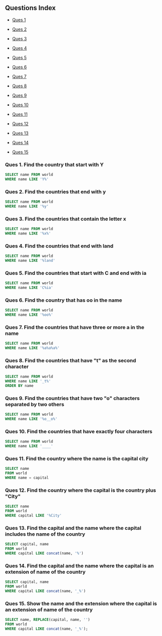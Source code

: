 ## Questions Index

* [Ques 1](#ques-1-find-the-country-that-start-with-y)

* [Ques 2](#ques-2-find-the-countries-that-end-with-y)

* [Ques 3](#ques-3-find-the-countries-that-contain-the-letter-x)

* [Ques 4](#ques-4-find-the-countries-that-end-with-land)

* [Ques 5](#ques-5-find-the-countries-that-start-with-c-and-end-with-ia)

* [Ques 6]()

* [Ques 7]()

* [Ques 8]()

* [Ques 9]()

* [Ques 10]()

* [Ques 11]()

* [Ques 12]()

* [Ques 13]()

* [Ques 14]()

* [Ques 15]()

### Ques 1. Find the country that start with Y

```sql
SELECT name FROM world
WHERE name LIKE 'Y%'
```

### Ques 2. Find the countries that end with y

```sql
SELECT name FROM world
WHERE name LIKE '%y'
```

### Ques 3. Find the countries that contain the letter x

```sql
SELECT name FROM world
WHERE name LIKE '%x%'
```

### Ques 4. Find the countries that end with land

```sql
SELECT name FROM world
WHERE name LIKE '%land'
```

### Ques 5. Find the countries that start with C and end with ia

```sql
SELECT name FROM world
WHERE name LIKE 'C%ia'
```

### Ques 6. Find the country that has oo in the name

```sql
SELECT name FROM world
WHERE name LIKE '%oo%'
```

### Ques 7. Find the countries that have three or more a in the name

```sql
SELECT name FROM world
WHERE name LIKE '%a%a%a%'
```

### Ques 8. Find the countries that have "t" as the second character

```sql
SELECT name FROM world
WHERE name LIKE '_t%'
ORDER BY name
```

### Ques 9. Find the countries that have two "o" characters separated by two others

```sql
SELECT name FROM world
WHERE name LIKE '%o__o%'
```

### Ques 10. Find the countries that have exactly four characters

```sql
SELECT name FROM world
WHERE name LIKE '____'
```

### Ques 11. Find the country where the name is the capital city

```sql
SELECT name
FROM world
WHERE name = capital
```

### Ques 12. Find the country where the capital is the country plus "City"

```sql
SELECT name
FROM world
WHERE capital LIKE '%City'
```

### Ques 13. Find the capital and the name where the capital includes the name of the country

```sql
SELECT capital, name
FROM world
WHERE capital LIKE concat(name, '%')
```

### Ques 14. Find the capital and the name where the capital is an extension of name of the country

```sql
SELECT capital, name
FROM world
WHERE capital LIKE concat(name, '_%')
```

### Ques 15. Show the name and the extension where the capital is an extension of name of the country

```sql
SELECT name, REPLACE(capital, name, '')
FROM world
WHERE capital LIKE concat(name, '_%');
```
